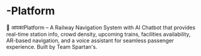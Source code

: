 # -Platform
🚆 आपकाPlatform – A Railway Navigation System with AI Chatbot that provides real-time station info, crowd density, upcoming trains, facilities availability, AR-based navigation, and a voice assistant for seamless passenger experience. Built by Team Spartan's.
